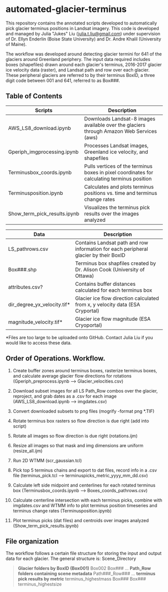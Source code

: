 # automated-glacier-terminus
This repository contains the annotated scripts developed to automatically pick glacier terminus positions in Landsat imagery. This code is developed and managed by Julia "Jukes" Liu (julia.t.liu@gmail.com) under supervision of Dr. Ellyn Enderlin (Boise State University) and Dr. Andre Khalil (University of Maine).

The workflow was developed around detecting glacier termini for 641 of the glaciers around Greenland periphery. The input data required includes boxes (shapefiles) drawn around each glacier's terminus, 2016-2017 glacier ice velocity data (raster), and Landsat path and row over each glacier. These peripheral glaciers are referred to by their terminus BoxID, a three digit code between 001 and 641, referred to as Box###.

## Table of Contents

| Scripts       | Description   |
| ------------- | ------------- |
| AWS_LS8_download.ipynb  | Downloads Landsat-8 images available over the glaciers through Amazon Web Services (aws)  |
| Gperiph_imgprocessing.ipynb  | Processes Landsat images, Greenland ice velocity, and shapefiles |
| Terminusbox_coords.ipynb  | Pulls vertices of the terminus boxes in pixel coordinates for calculating terminus position  |
| Terminusposition.ipynb  | Calculates and plots terminus positions vs. time and terminus change rates |
| Show_term_pick_results.ipynb  | Visualizes the terminus pick results over the images analyzed |

| Data          | Description   |
| ------------- | ------------- |
| LS_pathrows.csv | Contains Landsat path and row information for each peripheral glacier by their BoxID |
| Box###.shp | Terminus box shapfiles created by Dr. Alison Cook (University of Ottawa) |
| attributes.csv? | Contains buffer distances calculated for each terminus box |
| dir_degree_yx_velocity.tif* | Glacier ice flow direction calculated from x, y velocity data (ESA Cryportal)|
| magnitude_velocity.tif* | Glacier ice flow magnitude (ESA Cryoportal)|

*Files are too large to be uploaded onto GitHub. Contact Julia Liu if you would like to access these data.

## Order of Operations. Workflow.

1) Create buffer zones around terminus boxes, rasterize terminus boxes, and calculate average glacier flow directions for rotations (Gperiph_preprocess.ipynb --> Glacier_velocities.csv)
2) Download subset images for all LS Path_Row combos over the glacier, reproject, and grab dates as a .csv for each image (AWS_LS8_download.ipynb --> imgdates.csv)
3) Convert downloaded subsets to png files (mogrify -format png *.TIF) 
4) Rotate terminus box rasters so flow direction is due right (add into script)
5) Rotate all images so flow direction is due right (rotations.ijm)
6) Resize all images so that mask and img dimensions are uniform (resize_all.ijm)

7) Run 2D WTMM (scr_gaussian.tcl)
8) Pick top 5 terminus chains and export to dat files, record info in a .csv file (terminus_pick.tcl --> terminuspicks_metric_yyyy_mm_dd.csv)

9) Calculate left side midpoint and centerlines for each rotated terminus box (Terminusbox_coords.ipynb --> Boxes_coords_pathrows.csv)
10) Calculate centerline intersection with each terminus picks, combine with imgdates.csv and WTMM info to plot terminus position timeseries and terminus change rates (Terminusposition.ipynb)
11) Plot terminus picks (dat files) and centroids over images analyzed (Show_term_pick_results.ipynb)


## File organization
The workflow follows a certain file structure for storing the input and output data for each glacier. The general structure is:
Scene_Directory
> __Glacier folders by BoxID (Box001)__
> Box002
> Box###
> ...
> __Path_Row folders containing scene metadata__
> Path###_Row###
> ...
> __terminus pick results by metric__
> terminus_highestmass
  > Box### 
  > Box###
> terminus_highestsize
